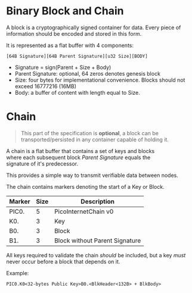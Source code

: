 # Binary Block and Chain

A block is a cryptographically signed container for data.
Every piece of information should be encoded and stored in this form.

It is represented as a flat buffer with 4 components:

```
[64B Signature][64B Parent Signature][u32 Size][BODY]
```

- Signature = sign(Parent + Size + Body)
- Parent Signature: optional, 64 zeros denotes genesis block
- Size: four bytes for implementational convenience. Blocks should not exceed 16777216 (16MB)
- Body: a buffer of content with length equal to Size.


# Chain
> This part of the specification is **optional**, a block can be
> transported/persisted in any container capable of holding it.

A chain is a flat buffer that contains a set of keys and blocks  
where each subsequent block _Parent Signature_ equals the  
signature of it's predecessor.

This provides a simple way to transmit verifiable data between nodes.


The chain contains markers denoting the start of a Key or Block.

| Marker | Size | Description                    |
|--------|------|--------------------------------|
| PIC0.  | 5    | PicoInternetChain v0           |
| K0.    | 3    | Key                            |
| B0.    | 3    | Block                          |
| B1.    | 3    | Block without Parent Signature |

All keys required to validate the chain _should_ be included, but a key _must_ never
occur before a block that depends on it.

Example:

```
PIC0.K0<32-bytes Public Key>B0.<BlkHeader<132B> + BlkBody>
```


